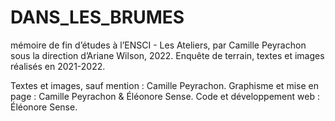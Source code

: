 # DANS_LES_BRUMES
mémoire de fin d’études à l’ENSCI - Les Ateliers,
par Camille Peyrachon sous la direction d’Ariane Wilson, 2022.
Enquête de terrain, textes et images réalisés en 2021-2022.

Textes et images, sauf mention : Camille Peyrachon.
Graphisme et mise en page : Camille Peyrachon & Éléonore Sense.
Code et développement web : Éléonore Sense.
